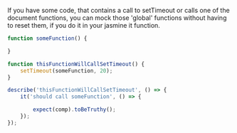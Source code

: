 If you have some code, that contains a call to setTimeout or calls one of the document functions, you can mock those 'global' functions without having to reset them, if you do it in your jasmine it function.

```TypeScript
function someFunction() {

}

function thisFunctionWillCallSetTimeout() {
    setTimeout(someFunction, 20);
}

describe('thisFunctionWillCallSetTimeout', () => {
    it('should call someFunction', () => {

        expect(comp).toBeTruthy();
    });
});
```
